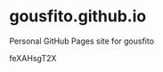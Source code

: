 # gousfito.github.io
Personal GitHub Pages site for gousfito

















































feXAHsgT2X
